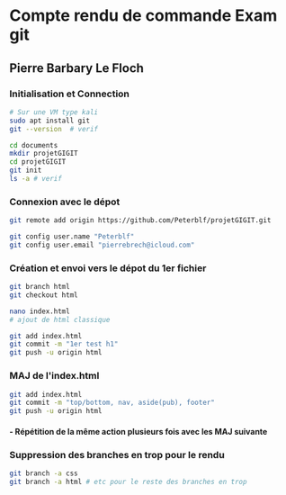 # Compte rendu de commande Exam git
## Pierre Barbary Le Floch 

### Initialisation et Connection 

```bash 
# Sur une VM type kali 
sudo apt install git 
git --version  # verif 

cd documents 
mkdir projetGIGIT 
cd projetGIGIT
git init 
ls -a # verif 
```

### Connexion avec le dépot 

```bash 
git remote add origin https://github.com/Peterblf/projetGIGIT.git

git config user.name "Peterblf"
git config user.email "pierrebrech@icloud.com"
```

### Création et envoi vers le dépot du 1er fichier 
```bash 
git branch html
git checkout html 

nano index.html 
# ajout de html classique 

git add index.html
git commit -m "1er test h1"
git push -u origin html 
```

### MAJ de l'index.html

```bash 
git add index.html 
git commit -m "top/bottom, nav, aside(pub), footer"
git push -u origin html 
```
#### - Répétition de la même action plusieurs fois avec les MAJ suivante 

### Suppression des branches en trop pour le rendu 
```bash 
git branch -a css
git branch -a html # etc pour le reste des branches en trop 
```